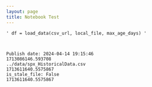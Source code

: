 ```yaml
---
layout: page
title: Notebook Test
---
```





    ' df = load_data(csv_url, local_file, max_age_days) '



    Publish date: 2024-04-14 19:15:46
    1713086146.593708
    ../data/spx_HistoricalData.csv
    1713611640.5575867
    is_stale_file: False
    1713611640.5575867

